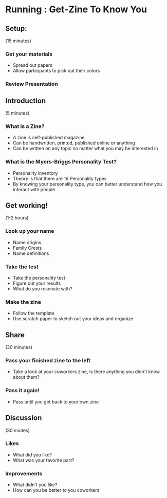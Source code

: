 # Running : Get-Zine To Know You

## Setup:
(15 minutes)
### Get your materials
- Spread out papers
- Allow participants to pick out their colors
### Review Presentation

## Introduction
(5 minutes)
### What is a Zine?
- A zine is self-published magazine
- Can be handwritten, printed, published online or anything
- Can be written on any topic no matter what you may be interested in
### What is the Myers-Briggs Personality Test?
- Personality inventory 
- Theory is that there are 16 Personality types
- By knowing your personality type, you can better understand how you interact with people 

## Get working!
(1-2 hours)
### Look up your name
- Name origins
- Family Crests
- Name definitions
### Take the test
- Take the personality test
- Figure out your results
- What do you resonate with?
### Make the zine
- Follow the template
- Use scratch paper to sketch out your ideas and organize

## Share
(30 minutes)
### Pass your finished zine to the left
- Take a look at your coworkers zine, is there anything you didn't know about them?
### Pass it again!
- Pass until you get back to your own zine

## Discussion
(30 miutes)
### Likes
- What did you like?
- What was your favorite part?
### Improvements
- What didn't you like?
- How can you be better to you coworkers